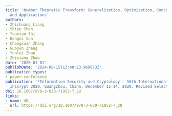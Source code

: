 ```yaml
---
title: 'Number Theoretic Transform: Generalization, Optimization, Concrete Analysis
  and Applications'
authors:
- Zhichuang Liang
- Shiyu Shen
- Yuantao Shi
- Dongni Sun
- Chongxuan Zhang
- Guoyun Zhang
- Yunlei Zhao
- Zhixiang Zhao
date: '2020-01-01'
publishDate: '2024-08-15T13:48:23.969073Z'
publication_types:
- paper-conference
publication: '*Information Security and Cryptology - 16th International Conference,
  Inscrypt 2020, Guangzhou, China, December 11-14, 2020, Revised Selected Papers*'
doi: 10.1007/978-3-030-71852-7_28
links:
- name: URL
  url: https://doi.org/10.1007/978-3-030-71852-7_28
---
```

